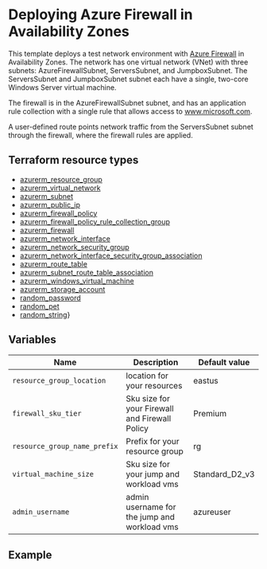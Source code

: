 # Deploying Azure Firewall in Availability Zones

This template deploys a test network environment with [Azure Firewall](https://registry.terraform.io/providers/hashicorp/azurerm/latest/docs/resources/firewall) in Availability Zones. The network has one virtual network (VNet) with three subnets: AzureFirewallSubnet, ServersSubnet, and JumpboxSubnet. The ServersSubnet and JumpboxSubnet subnet each have a single, two-core Windows Server virtual machine.

The firewall is in the AzureFirewallSubnet subnet, and has an application rule collection with a single rule that allows access to www.microsoft.com.

A user-defined route points network traffic from the ServersSubnet subnet through the firewall, where the firewall rules are applied.



## Terraform resource types

- [azurerm_resource_group](https://registry.terraform.io/providers/hashicorp/azurerm/latest/docs/resources/resource_group)
- [azurerm_virtual_network](https://registry.terraform.io/providers/hashicorp/azurerm/latest/docs/resources/virtual_network)
- [azurerm_subnet](https://registry.terraform.io/providers/hashicorp/azurerm/latest/docs/resources/subnet)
- [azurerm_public_ip](https://registry.terraform.io/providers/hashicorp/azurerm/latest/docs/resources/public_ip)
- [azurerm_firewall_policy](https://registry.terraform.io/providers/hashicorp/azurerm/latest/docs/resources/firewall_policy)
- [azurerm_firewall_policy_rule_collection_group](https://registry.terraform.io/providers/hashicorp/azurerm/latest/docs/resources/firewall_policy_rule_collection_group)
- [azurerm_firewall](https://registry.terraform.io/providers/hashicorp/azurerm/latest/docs/resources/firewall)
- [azurerm_network_interface](https://registry.terraform.io/providers/hashicorp/azurerm/latest/docs/resources/network_interface)
- [azurerm_network_security_group](https://registry.terraform.io/providers/hashicorp/azurerm/latest/docs/resources/network_security_group)
- [azurerm_network_interface_security_group_association](https://registry.terraform.io/providers/hashicorp/azurerm/latest/docs/resources/network_interface_security_group_association)
- [azurerm_route_table](https://registry.terraform.io/providers/hashicorp/azurerm/latest/docs/resources/route_table)
- [azurerm_subnet_route_table_association](https://registry.terraform.io/providers/hashicorp/azurerm/latest/docs/resources/subnet_route_table_association)
- [azurerm_windows_virtual_machine](https://registry.terraform.io/providers/hashicorp/azurerm/latest/docs/resources/windows_virtual_machine)
- [azurerm_storage_account](https://registry.terraform.io/providers/hashicorp/azurerm/latest/docs/resources/storage_account)
- [random_password](https://registry.terraform.io/providers/hashicorp/random/latest/docs/resources/password)
- [random_pet](https://registry.terraform.io/providers/hashicorp/random/latest/docs/resources/pet)
- [random_string](https://registry.terraform.io/providers/hashicorp/random/latest/docs/resources/string)}

## Variables

| Name | Description | Default value |
|-|-|-|
| `resource_group_location`    | location for your resources                       | eastus  |
| `firewall_sku_tier`          | Sku size for your Firewall and Firewall Policy    | Premium |
| `resource_group_name_prefix` | Prefix for your resource group                    | rg      |
| `virtual_machine_size`       | Sku size for your jump and workload vms           | Standard_D2_v3 |
| `admin_username`             | admin username for the jump and workload vms      | azureuser      |

## Example